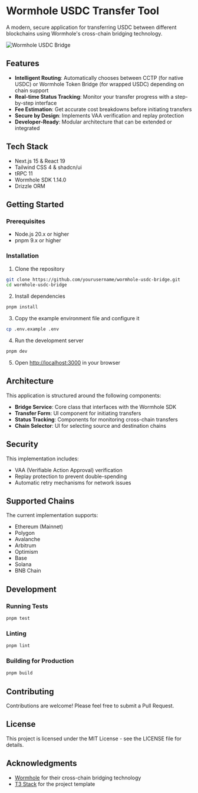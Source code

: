 # Wormhole USDC Transfer Tool

A modern, secure application for transferring USDC between different blockchains using Wormhole's cross-chain bridging technology.

![Wormhole USDC Bridge](https://user-images.githubusercontent.com/some_user/some_repo/wormhole-usdc-bridge-preview.png)

## Features

- **Intelligent Routing**: Automatically chooses between CCTP (for native USDC) or Wormhole Token Bridge (for wrapped USDC) depending on chain support
- **Real-time Status Tracking**: Monitor your transfer progress with a step-by-step interface
- **Fee Estimation**: Get accurate cost breakdowns before initiating transfers
- **Secure by Design**: Implements VAA verification and replay protection
- **Developer-Ready**: Modular architecture that can be extended or integrated

## Tech Stack

- Next.js 15 & React 19
- Tailwind CSS 4 & shadcn/ui
- tRPC 11
- Wormhole SDK 1.14.0
- Drizzle ORM

## Getting Started

### Prerequisites

- Node.js 20.x or higher
- pnpm 9.x or higher

### Installation

1. Clone the repository
```bash
git clone https://github.com/yourusername/wormhole-usdc-bridge.git
cd wormhole-usdc-bridge
```

2. Install dependencies
```bash
pnpm install
```

3. Copy the example environment file and configure it
```bash
cp .env.example .env
```

4. Run the development server
```bash
pnpm dev
```

5. Open [http://localhost:3000](http://localhost:3000) in your browser

## Architecture

This application is structured around the following components:

- **Bridge Service**: Core class that interfaces with the Wormhole SDK
- **Transfer Form**: UI component for initiating transfers
- **Status Tracking**: Components for monitoring cross-chain transfers
- **Chain Selector**: UI for selecting source and destination chains

## Security

This implementation includes:

- VAA (Verifiable Action Approval) verification
- Replay protection to prevent double-spending
- Automatic retry mechanisms for network issues

## Supported Chains

The current implementation supports:

- Ethereum (Mainnet)
- Polygon
- Avalanche
- Arbitrum
- Optimism
- Base
- Solana
- BNB Chain

## Development

### Running Tests

```bash
pnpm test
```

### Linting

```bash
pnpm lint
```

### Building for Production

```bash
pnpm build
```

## Contributing

Contributions are welcome! Please feel free to submit a Pull Request.

## License

This project is licensed under the MIT License - see the LICENSE file for details.

## Acknowledgments

- [Wormhole](https://wormhole.com/) for their cross-chain bridging technology
- [T3 Stack](https://create.t3.gg/) for the project template
